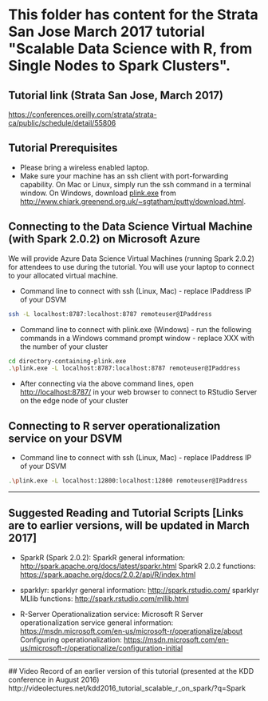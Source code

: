 # This folder has content for the Strata San Jose March 2017 tutorial "Scalable Data Science with R, from Single Nodes to Spark Clusters".

## Tutorial link (Strata San Jose, March 2017)
https://conferences.oreilly.com/strata/strata-ca/public/schedule/detail/55806

## Tutorial Prerequisites
* Please bring a wireless enabled laptop.
* Make sure your machine has an ssh client with port-forwarding capability. On Mac or Linux, simply run the ssh command in a terminal window.
On Windows, download [plink.exe](https://the.earth.li/~sgtatham/putty/latest/x86/plink.exe)
from http://www.chiark.greenend.org.uk/~sgtatham/putty/download.html.

## Connecting to the Data Science Virtual Machine (with Spark 2.0.2) on Microsoft Azure
We will provide Azure Data Science Virtual Machines (running Spark 2.0.2) for attendees to use during the tutorial. You will use your laptop to connect to your allocated virtual machine.

* Command line to connect with ssh (Linux, Mac) - replace IPaddress IP of your DSVM
```bash
ssh -L localhost:8787:localhost:8787 remoteuser@IPaddress
```
* Command line to connect with plink.exe (Windows) - run the following commands in a Windows command prompt window - replace XXX with the number of your cluster
```bash
cd directory-containing-plink.exe
.\plink.exe -L localhost:8787:localhost:8787 remoteuser@IPaddress
```
* After connecting via the above command lines, open [http://localhost:8787/](http://localhost:8787/) in your web browser to connect to RStudio Server on the edge node of your cluster

## Connecting to R server operationalization service on your DSVM
* Command line to connect with ssh (Linux, Mac) - replace IPaddress IP of your DSVM
```bash
.\plink.exe -L localhost:12800:localhost:12800 remoteuser@IPaddress
```
<hr>

## Suggested Reading and Tutorial Scripts [Links are to earlier versions, will be updated in March 2017]

* SparkR (Spark 2.0.2): 
SparkR general information: http://spark.apache.org/docs/latest/sparkr.html
SparkR 2.0.2 functions: https://spark.apache.org/docs/2.0.2/api/R/index.html

* sparklyr: 
sparklyr general information: http://spark.rstudio.com/
sparklyr MLlib functions: http://spark.rstudio.com/mllib.html

* R-Server Operationalization service: 
Microsoft R Server operationalization service general information: https://msdn.microsoft.com/en-us/microsoft-r/operationalize/about
Configuring operationalization: https://msdn.microsoft.com/en-us/microsoft-r/operationalize/configuration-initial
<hr>
## Video Record of an earlier version of this tutorial (presented at the KDD conference in August 2016)
http://videolectures.net/kdd2016_tutorial_scalable_r_on_spark/?q=Spark
